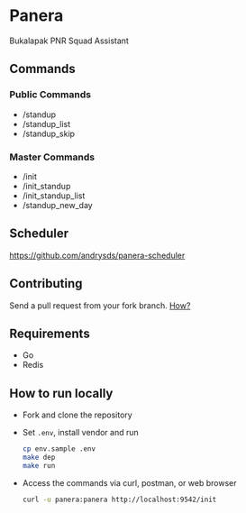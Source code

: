 # Panera

Bukalapak PNR Squad Assistant

## Commands

### Public Commands

- /standup
- /standup_list
- /standup_skip

### Master Commands

- /init
- /init_standup
- /init_standup_list
- /standup_new_day

## Scheduler

https://github.com/andrysds/panera-scheduler

## Contributing

Send a pull request from your fork branch. [How?](https://help.github.com/articles/creating-a-pull-request-from-a-fork)

## Requirements

- Go
- Redis

## How to run locally

- Fork and clone the repository

- Set `.env`, install vendor and run

  ```sh
  cp env.sample .env
  make dep
  make run
  ```

- Access the commands via curl, postman, or web browser

  ```sh
  curl -u panera:panera http://localhost:9542/init
  ```
